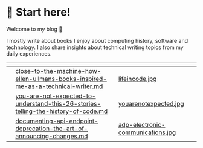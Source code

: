 # 👾 Start here!

Welcome to my blog :clap:

I mostly write about books I enjoy about computing history, software and technology. I also share insights about technical writing topics from my daily experiences.

<table data-view="cards"><thead><tr><th></th><th data-type="content-ref"></th><th data-hidden data-card-cover data-type="files"></th></tr></thead><tbody><tr><td></td><td><a href="close-to-the-machine-how-ellen-ullmans-books-inspired-me-as-a-technical-writer.md">close-to-the-machine-how-ellen-ullmans-books-inspired-me-as-a-technical-writer.md</a></td><td><a href="../.gitbook/assets/lifeincode.jpg">lifeincode.jpg</a></td></tr><tr><td></td><td><a href="you-are-not-expected-to-understand-this-26-stories-telling-the-history-of-code.md">you-are-not-expected-to-understand-this-26-stories-telling-the-history-of-code.md</a></td><td><a href="../.gitbook/assets/youarenotexpected.jpg">youarenotexpected.jpg</a></td></tr><tr><td></td><td><a href="documenting-api-endpoint-deprecation-the-art-of-announcing-changes.md">documenting-api-endpoint-deprecation-the-art-of-announcing-changes.md</a></td><td><a href="../.gitbook/assets/adp-electronic-communications.jpg">adp-electronic-communications.jpg</a></td></tr></tbody></table>
